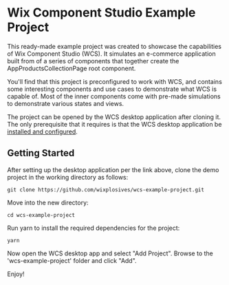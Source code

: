 # Wix Component Studio Example Project

This ready-made example project was created to showcase the capabilities of Wix Component Studio (WCS). It simulates an e-commerce application built from of a series of components that together create the AppProductsCollectionPage root component.

You'll find that this project is preconfigured to work with WCS, and contains some interesting components and use cases to demonstrate what WCS is capable of. Most of the inner components come with pre-made simulations to demonstrate various states and views.

The project can be opened by the WCS desktop application after cloning it. The only prerequisite that it requires is that the WCS desktop application be [installed and configured](https://component-studio.wixanswers.com/en/article/installation-and-configuration).

## Getting Started

After setting up the desktop application per the link above, clone the demo project in the working directory as follows:
```console
git clone https://github.com/wixplosives/wcs-example-project.git
```
Move into the new directory:
```
cd wcs-example-project
```
Run yarn to install the required dependencies for the project:
```
yarn
```

Now open the WCS desktop app and select "Add Project". Browse to the 'wcs-example-project' folder and click "Add".

Enjoy!